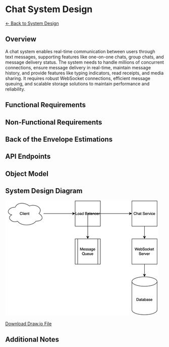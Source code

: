 # Chat System Design

[← Back to System Design](../system-design.md)

## Overview

A chat system enables real-time communication between users through text messages, supporting features like one-on-one chats, group chats, and message delivery status. The system needs to handle millions of concurrent connections, ensure message delivery in real-time, maintain message history, and provide features like typing indicators, read receipts, and media sharing. It requires robust WebSocket connections, efficient message queuing, and scalable storage solutions to maintain performance and reliability.

## Functional Requirements

## Non-Functional Requirements

## Back of the Envelope Estimations

## API Endpoints

## Object Model

## System Design Diagram

![Chat System Design](chat-system.png)

[Download Draw.io File](chat-system.drawio)

## Additional Notes
